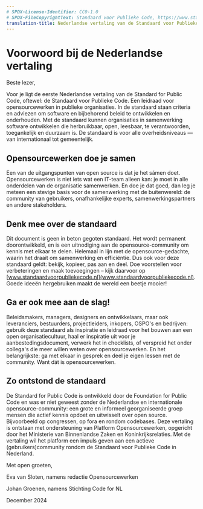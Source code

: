 ```yaml
---
# SPDX-License-Identifier: CC0-1.0
# SPDX-FileCopyrightText: Standaard voor Publieke Code, https://www.standaardvoorpubliekecode.nl/
translation-title: Nederlandse vertaling van de Standaard voor Publieke Code
---
```


# Voorwoord bij de Nederlandse vertaling

Beste lezer,

Voor je ligt de eerste Nederlandse vertaling van de Standard for Public Code, oftewel: de Standaard voor Publieke Code. Een leidraad voor opensourcewerken in publieke organisaties. In de standaard staan criteria en adviezen om software en bijbehorend beleid te ontwikkelen en onderhouden. Met de standaard kunnen organisaties in samenwerking software ontwikkelen die herbruikbaar, open, leesbaar, te verantwoorden, toegankelijk en duurzaam is. De standaard is voor alle overheidsniveaus — van internationaal tot gemeentelijk.

## Opensourcewerken doe je samen
Een van de uitgangspunten van open source is dat je het sámen doet. Opensourcewerken is niet iets wat een IT-team alleen kan: je moet in alle onderdelen van de organisatie samenwerken. En doe je dat goed, dan leg je meteen een stevige basis voor de samenwerking met de buitenwereld: de community van gebruikers, onafhankelijke experts, samenwerkingspartners en andere stakeholders.

## Denk mee over de standaard
Dit document is geen in beton gegoten standaard. Het wordt permanent doorontwikkeld, en is een uitnodiging aan de opensource-community om kennis met elkaar te delen. Helemaal in lijn met de opensource-gedachte, waarin het draait om samenwerking en efficiëntie. Dus ook voor deze standaard geldt: bekijk, kopieer, pas aan en deel. Doe voorstellen voor verbeteringen en maak toevoegingen – kijk daarvoor op [www.standaardvoorpubliekecode.nl](www.standaardvoorpubliekecode.nl). Goede ideeën hergebruiken maakt de wereld een beetje mooier!

## Ga er ook mee aan de slag!
Beleidsmakers, managers, designers en ontwikkelaars, maar ook leveranciers, bestuurders, projectleiders, inkopers, OSPO's en bedrijven: gebruik deze standaard als inspiratie en leidraad voor het bouwen aan een open organisatiecultuur, haal er inspiratie uit voor je aanbestedingsdocument, verwerk het in checklists, of verspreid het onder collega's die meer willen weten over opensourcewerken. En het belangrijkste: ga met elkaar in gesprek en deel je eigen lessen met de community. Want dát is opensourcewerken.

## Zo ontstond de standaard
De Standard for Public Code is ontwikkeld door de Foundation for Public Code en was er niet geweest zonder de Nederlandse en internationale opensource-community: een grote en informeel georganiseerde groep mensen die actief kennis opdoet en uitwisselt over open source. Bijvoorbeeld op congressen, op fora en rondom codebases. Deze vertaling is ontstaan met ondersteuning van Platform Opensourcewerken, opgericht door het Ministerie van Binnenlandse Zaken en Koninkrijksrelaties. Met de vertaling wil het platform een impuls geven aan een actieve (gebruikers)community rondom de Standaard voor Publieke Code in Nederland.

Met open groeten,

Eva van Sloten, namens redactie Opensourcewerken

Johan Groenen, namens Stichting Code for NL

December 2024
